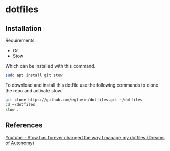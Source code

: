 # dotfiles

## Installation

Requirements:

- Git
- Stow

Which can be installed with this command.

```sh
sudo apt install git stow
```

To download and install this dotfile use the following commands to clone the repo and activate stow.

```sh
git clone https://github.com/eglavin/dotfiles.git ~/dotfiles
cd ~/dotfiles
stow .
```

## References

[Youtube - Stow has forever changed the way I manage my dotfiles (Dreams of Autonomy)](https://www.youtube.com/watch?v=y6XCebnB9gs)
